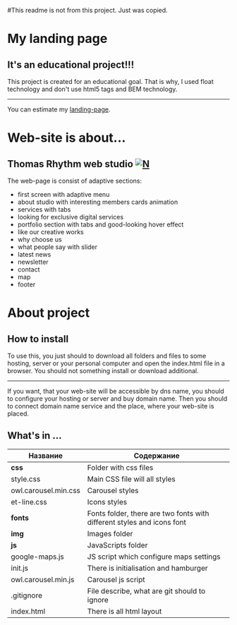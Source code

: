 #This readme is not from this project. Just was copied.
# My landing page
It's an educational project!!!
---------------------
This project is created for an educational goal. That is why, I used float technology and don't use html5 tags and BEM technology.
***
You can estimate my [landing-page](https://ivanchikap.github.io/land-page/).

# Web-site is about...
Thomas Rhythm web studio [![N](img/logo.png)](https://ivanchikap.github.io/land-page/)
---------------------

The web-page is consist of adaptive sections:
* first screen with adaptive menu
* about studio with interesting members cards animation
* services with tabs
* looking for exclusive digital services
* portfolio section with tabs and good-looking hover effect
* like our creative works
* why choose us
* what people say with slider
* latest news
* newsletter
* contact
* map
* footer

# About project
How to install  
---------------------
To use this, you just should to download all folders and files to some hosting, server or your personal computer and open the index.html file in a browser. You should not something install or download additional.
***
If you want, that your web-site will be accessible by dns name, you should to configure your hosting or server and buy domain name. Then you should to connect domain name service and the place, where your web-site is placed.
 
What's in ...
-------------------
Название            | Содержание
--------------------|----------------------
**css**             | Folder with css files 
style.css           | Main CSS file will all styles
owl.carousel.min.css| Carousel styles 
et-line.css         | Icons styles
**fonts**           | Fonts folder, there are two fonts with different styles and icons font 
**img**             | Images folder
**js**              | JavaScripts folder
google-maps.js      | JS script which configure maps settings 
init.js             | There is initialisation and hamburger 
owl.carousel.min.js | Carousel js script
.gitignore          | File describe, what are git should to ignore
index.html          | There is all html layout

